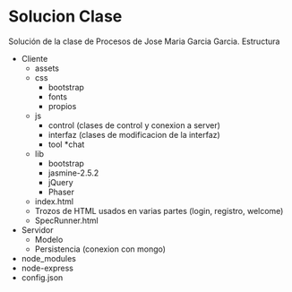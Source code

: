# Solucion Clase
Solución de la clase de Procesos de Jose Maria Garcia Garcia.
 Estructura
 * Cliente
    * assets
    * css
        * bootstrap
        * fonts
        * propios
    * js
        * control (clases de control y conexion a server)
        * interfaz (clases de modificacion de la interfaz)
        * tool
            *chat
    * lib
        * bootstrap
        * jasmine-2.5.2
        * jQuery
        * Phaser
    * index.html
    * Trozos de HTML usados en varias partes (login, registro, welcome)
    * SpecRunner.html
 * Servidor
    * Modelo
    * Persistencia (conexion con mongo)
 * node_modules
 * node-express
 * config.json